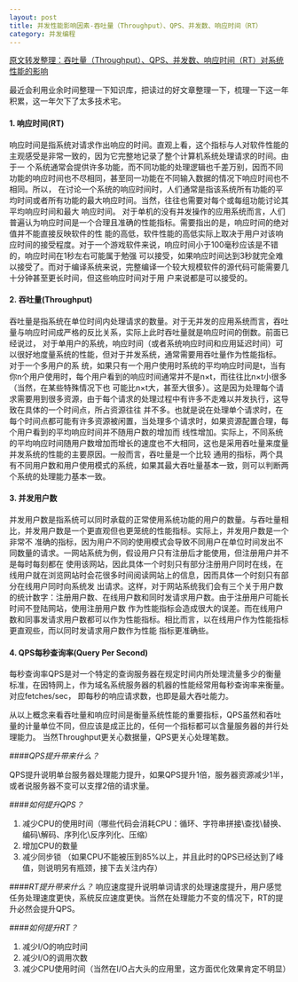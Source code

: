 ```yaml
---
layout: post
title: 并发性能影响因素-吞吐量（Throughput）、QPS、并发数、响应时间（RT）
category: 并发编程
---
```

[原文转发整理：吞吐量（Throughput）、QPS、并发数、响应时间（RT）对系统性能的影响](http://unique5945.iteye.com/blog/1721435)

最近会利用业余时间整理一下知识库，把读过的好文章整理一下，梳理一下这一年积累，这一年欠下了太多技术宅。

####	1. 响应时间(RT) 
  响应时间是指系统对请求作出响应的时间。直观上看，这个指标与人对软件性能的主观感受是非常一致的，因为它完整地记录了整个计算机系统处理请求的时间。由于一
  个系统通常会提供许多功能，而不同功能的处理逻辑也千差万别，因而不同功能的响应时间也不尽相同，甚至同一功能在不同输入数据的情况下响应时间也不相同。所以，
  在讨论一个系统的响应时间时，人们通常是指该系统所有功能的平均时间或者所有功能的最大响应时间。当然，往往也需要对每个或每组功能讨论其平均响应时间和最大
  响应时间。 对于单机的没有并发操作的应用系统而言，人们普遍认为响应时间是一个合理且准确的性能指标。需要指出的是，响应时间的绝对值并不能直接反映软件的性
  能的高低，软件性能的高低实际上取决于用户对该响应时间的接受程度。对于一个游戏软件来说，响应时间小于100毫秒应该是不错的，响应时间在1秒左右可能属于勉强
  可以接受，如果响应时间达到3秒就完全难以接受了。而对于编译系统来说，完整编译一个较大规模软件的源代码可能需要几十分钟甚至更长时间，但这些响应时间对于用
  户来说都是可以接受的。 

####	2. 吞吐量(Throughput) 
  吞吐量是指系统在单位时间内处理请求的数量。对于无并发的应用系统而言，吞吐量与响应时间成严格的反比关系，实际上此时吞吐量就是响应时间的倒数。前面已经说过，
  对于单用户的系统，响应时间（或者系统响应时间和应用延迟时间）可以很好地度量系统的性能，但对于并发系统，通常需要用吞吐量作为性能指标。 对于一个多用户的系
  统，如果只有一个用户使用时系统的平均响应时间是t，当有你n个用户使用时，每个用户看到的响应时间通常并不是n×t，而往往比n×t小很多（当然，在某些特殊情况下也
  可能比n×t大，甚至大很多）。这是因为处理每个请求需要用到很多资源，由于每个请求的处理过程中有许多不走难以并发执行，这导致在具体的一个时间点，所占资源往往
  并不多。也就是说在处理单个请求时，在每个时间点都可能有许多资源被闲置，当处理多个请求时，如果资源配置合理，每个用户看到的平均响应时间并不随用户数的增加而
  线性增加。实际上，不同系统的平均响应时间随用户数增加而增长的速度也不大相同，这也是采用吞吐量来度量并发系统的性能的主要原因。一般而言，吞吐量是一个比较
  通用的指标，两个具有不同用户数和用户使用模式的系统，如果其最大吞吐量基本一致，则可以判断两个系统的处理能力基本一致。 

####	3. 并发用户数 
  并发用户数是指系统可以同时承载的正常使用系统功能的用户的数量。与吞吐量相比，并发用户数是一个更直观但也更笼统的性能指标。实际上，并发用户数是一个非常不
  准确的指标，因为用户不同的使用模式会导致不同用户在单位时间发出不同数量的请求。一网站系统为例，假设用户只有注册后才能使用，但注册用户并不是每时每刻都在
  使用该网站，因此具体一个时刻只有部分注册用户同时在线，在线用户就在浏览网站时会花很多时间阅读网站上的信息，因而具体一个时刻只有部分在线用户同时向系统发
  出请求。这样，对于网站系统我们会有三个关于用户数的统计数字：注册用户数、在线用户数和同时发请求用户数。由于注册用户可能长时间不登陆网站，使用注册用户数
  作为性能指标会造成很大的误差。而在线用户数和同事发请求用户数都可以作为性能指标。相比而言，以在线用户作为性能指标更直观些，而以同时发请求用户数作为性能
  指标更准确些。 

####	4. QPS每秒查询率(Query Per Second) 
  每秒查询率QPS是对一个特定的查询服务器在规定时间内所处理流量多少的衡量标准，在因特网上，作为域名系统服务器的机器的性能经常用每秒查询率来衡量。对应fetches/sec，
  即每秒的响应请求数，也即是最大吞吐能力。 

从以上概念来看吞吐量和响应时间是衡量系统性能的重要指标，QPS虽然和吞吐量的计量单位不同，但应该是成正比的，任何一个指标都可以含量服务器的并行处理能力。
当然Throughput更关心数据量，QPS更关心处理笔数。 

####*QPS提升带来什么？*

QPS提升说明单台服务器处理能力提升，如果QPS提升1倍，服务器资源减少1半，或者说服务器不变可以支撑2倍的请求量。
   
####*如何提升QPS？* 

1.	减少CPU的使用时间（哪些代码会消耗CPU：循环、字符串拼接\查找\替换、编码\解码、序列化\反序列化、压缩） 
2.	增加CPU的数量 
3.	减少同步锁 
（如果CPU不能被压到85%以上，并且此时的QPS已经达到了峰值，则说明另有瓶颈，接下去关注内存） 

####*RT提升带来什么？* 
  响应速度提升说明单词请求的处理速度提升，用户感觉任务处理速度更快，系统反应速度更快。当然在处理能力不变的情况下，RT的提升必然会提升QPS。 

####*如何提升RT？*
  
 1.	减少I/O的响应时间 
 2.	减少I/O的调用次数 
 3.	减少CPU使用时间（当然在I/O占大头的应用里，这方面优化效果肯定不明显）






 